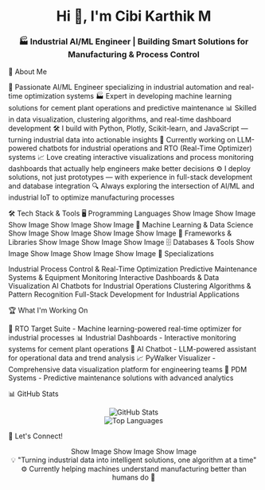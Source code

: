 <h1 align="center">Hi 👋, I'm Cibi Karthik M</h1>
<h3 align="center">🏭 Industrial AI/ML Engineer | Building Smart Solutions for Manufacturing & Process Control</h3>

🌟 About Me

🧠 Passionate AI/ML Engineer specializing in industrial automation and real-time optimization systems
🏭 Expert in developing machine learning solutions for cement plant operations and predictive maintenance
📊 Skilled in data visualization, clustering algorithms, and real-time dashboard development
🛠️ I build with Python, Plotly, Scikit-learn, and JavaScript — turning industrial data into actionable insights
🤖 Currently working on LLM-powered chatbots for industrial operations and RTO (Real-Time Optimizer) systems
📈 Love creating interactive visualizations and process monitoring dashboards that actually help engineers make better decisions
⚙️ I deploy solutions, not just prototypes — with experience in full-stack development and database integration
🔍 Always exploring the intersection of AI/ML and industrial IoT to optimize manufacturing processes


🛠️ Tech Stack & Tools
🖥️ Programming Languages
Show Image
Show Image
Show Image
Show Image
Show Image
🤖 Machine Learning & Data Science
Show Image
Show Image
Show Image
Show Image
🚀 Frameworks & Libraries
Show Image
Show Image
Show Image
🗄️ Databases & Tools
Show Image
Show Image
Show Image
Show Image
🎨 Specializations

Industrial Process Control & Real-Time Optimization
Predictive Maintenance Systems & Equipment Monitoring
Interactive Dashboards & Data Visualization
AI Chatbots for Industrial Operations
Clustering Algorithms & Pattern Recognition
Full-Stack Development for Industrial Applications


🏆 What I'm Working On

🎯 RTO Target Suite - Machine learning-powered real-time optimizer for industrial processes
📊 Industrial Dashboards - Interactive monitoring systems for cement plant operations
🤖 AI Chatbot - LLM-powered assistant for operational data and trend analysis
📈 PyWalker Visualizer - Comprehensive data visualization platform for engineering teams
🔧 PDM Systems - Predictive maintenance solutions with advanced analytics


📊 GitHub Stats
<div align="center">
  <img src="https://github-readme-stats.vercel.app/api?username=your-username&show_icons=true&theme=radical" alt="GitHub Stats" />
</div>
<div align="center">
  <img src="https://github-readme-stats.vercel.app/api/top-langs/?username=your-username&layout=compact&theme=radical" alt="Top Languages" />
</div>

🤝 Let's Connect!
<div align="center">
Show Image
Show Image
Show Image
</div>

<div align="center">
💡 "Turning industrial data into intelligent solutions, one algorithm at a time" ⚙️
Currently helping machines understand manufacturing better than humans do 🤖
</div>
